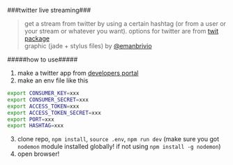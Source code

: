 ###twitter live streaming###
> get a stream from twitter by using a certain hashtag (or from a user or your stream or whatever you want). options for twitter are from [twit package](https://github.com/ttezel/twit)  
> graphic (jade + stylus files) by [@emanbrivio](https://github.com/emanuelebrivio)


#####how to use#####
1. make a twitter app from [developers portal](https://apps.twitter.com/)
2. make an env file like this
```bash
export CONSUMER_KEY=xxx  
export CONSUMER_SECRET=xxx  
export ACCESS_TOKEN=xxx  
export ACCESS_TOKEN_SECRET=xxx  
export PORT=xxx  
export HASHTAG=xxx
```
3. clone repo, `npm install`, `source .env`, `npm run dev` (make sure you got `nodemon` module installed globally! if not using `npm install -g nodemon`)
4. open browser!